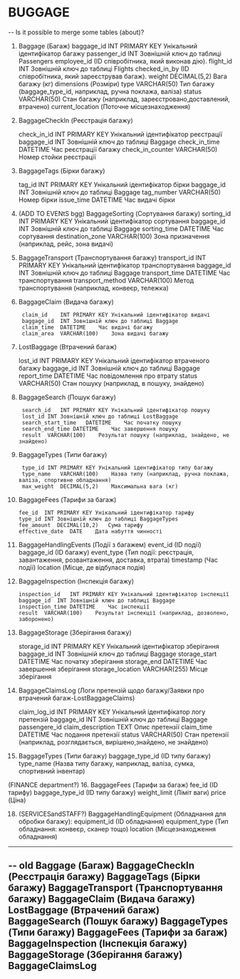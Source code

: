 # BUGGAGE

-- Is it possible to merge some tables (about)? 

1. Baggage (Багаж)
    baggage_id	INT PRIMARY KEY	Унікальний ідентифікатор багажу
    passenger_id	INT	Зовнішній ключ до таблиці Passengers
    employee_id (ID співробітника, який виконав дію).
    flight_id	INT	Зовнішній ключ до таблиці Flights
    checked_in_by (ID співробітника, який зареєстрував багаж).
    weight	DECIMAL(5,2)	Вага багажу (кг)
     dimensions (Розміри)
    type	VARCHAR(50)	Тип багажу (baggage_type_id, наприклад, ручна поклажа, валіза)
    status	VARCHAR(50)	Стан багажу (наприклад, зареєстровано,доставлений, втрачено)
    current_location (Поточне місцезнаходження)


2. BaggageCheckIn (Реєстрація багажу)
    
    check_in_id	INT PRIMARY KEY	Унікальний ідентифікатор реєстрації
    baggage_id	INT	Зовнішній ключ до таблиці Baggage
    check_in_time	DATETIME	Час реєстрації багажу
    check_in_counter	VARCHAR(50)	Номер стойки реєстрації

3. BaggageTags (Бірки багажу)
    
    tag_id	INT PRIMARY KEY	Унікальний ідентифікатор бірки
    baggage_id	INT	Зовнішній ключ до таблиці Baggage
    tag_number	VARCHAR(50)	Номер бірки
    issue_time	DATETIME	Час видачі бірки

4. (ADD TO EVENtS bgg) BaggageSorting (Сортування багажу)
    sorting_id	INT PRIMARY KEY	Унікальний ідентифікатор сортування
    baggage_id	INT	Зовнішній ключ до таблиці Baggage
    sorting_time	DATETIME	Час сортування
    destination_zone	VARCHAR(100)	Зона призначення (наприклад, рейс, зона видачі)

5. BaggageTransport (Транспортування багажу)
        transport_id	INT PRIMARY KEY	Унікальний ідентифікатор транспортування
        baggage_id	INT	Зовнішній ключ до таблиці Baggage
        transport_time	DATETIME	Час транспортування
        transport_method	VARCHAR(100)	Метод транспортування (наприклад, конвеєр, тележка)

6. BaggageClaim (Видача багажу)
        
        claim_id	INT PRIMARY KEY	Унікальний ідентифікатор видачі
        baggage_id	INT	Зовнішній ключ до таблиці Baggage
        claim_time	DATETIME	Час видачі багажу
        claim_area	VARCHAR(100)	Зона видачі багажу

7. LostBaggage (Втрачений багаж)
    
    lost_id	INT PRIMARY KEY	Унікальний ідентифікатор втраченого багажу
    baggage_id	INT	Зовнішній ключ до таблиці Baggage
    report_time	DATETIME	Час повідомлення про втрату
    status	VARCHAR(50)	Стан пошуку (наприклад, в пошуку, знайдено)

8. BaggageSearch (Пошук багажу)
        
        search_id	INT PRIMARY KEY	Унікальний ідентифікатор пошуку
        lost_id	INT	Зовнішній ключ до таблиці LostBaggage
        search_start_time	DATETIME	Час початку пошуку
        search_end_time	DATETIME	Час завершення пошуку
        result	VARCHAR(100)	Результат пошуку (наприклад, знайдено, не знайдено)

9. BaggageTypes (Типи багажу)
        
        type_id	INT PRIMARY KEY	Унікальний ідентифікатор типу багажу
        type_name	VARCHAR(100)	Назва типу (наприклад, ручна поклажа, валіза, спортивне обладнання)
        max_weight	DECIMAL(5,2)	Максимальна вага (кг)

10. BaggageFees (Тарифи за багаж)
        
        fee_id	INT PRIMARY KEY	Унікальний ідентифікатор тарифу
        type_id	INT	Зовнішній ключ до таблиці BaggageTypes
        fee_amount	DECIMAL(10,2)	Сума тарифу
        effective_date	DATE	Дата набуття чинності

11. BaggageHandlingEvents (Події з багажем)
        event_id (ID події)
        baggage_id (ID багажу)
        event_type (Тип події: реєстрація, завантаження, розвантаження, доставка, втрата)
        timestamp (Час події)
        location (Місце, де відбулася подія)

12. BaggageInspection (Інспекція багажу)
        
        inspection_id	INT PRIMARY KEY	Унікальний ідентифікатор інспекції
        baggage_id	INT	Зовнішній ключ до таблиці Baggage
        inspection_time	DATETIME	Час інспекції
        result	VARCHAR(100)	Результат інспекції (наприклад, дозволено, заборонено)

13. BaggageStorage (Зберігання багажу)
    
    storage_id	INT PRIMARY KEY	Унікальний ідентифікатор зберігання
    baggage_id	INT	Зовнішній ключ до таблиці Baggage
    storage_start	DATETIME	Час початку зберігання
    storage_end	DATETIME	Час завершення зберігання
    storage_location	VARCHAR(255)	Місце зберігання

14. BaggageClaimsLog (Логи претензій щодо багажу/Заявки про втрачений багаж-LostBaggageClaims)
    
    claim_log_id	INT PRIMARY KEY	Унікальний ідентифікатор логу претензій
    baggage_id	INT	Зовнішній ключ до таблиці Baggage
    passengere_id
    claim_description	TEXT	Опис претензії
    claim_time	DATETIME	Час подання претензії
    status	VARCHAR(50)	Стан претензії (наприклад, розглядається, вирішено,знайдено, не знайдено)

15. BaggageTypes (Типи багажу)
        baggage_type_id (ID типу багажу)
        type_name (Назва типу багажу, наприклад, валіза, сумка, спортивний інвентар)

(FINANCE department?) 
16. BaggageFees (Тарифи за багаж)
        fee_id (ID тарифу)
        baggage_type_id (ID типу багажу)
        weight_limit (Ліміт ваги)
        price (Ціна)

18. (SERVICESandSTAFF?) BaggageHandlingEquipment (Обладнання для обробки багажу):
    equipment_id (ID обладнання)
    equipment_type (Тип обладнання: конвеєр, сканер тощо)
    location (Місцезнаходження обладнання)

---------------
-- old
 Baggage (Багаж)
 BaggageCheckIn (Реєстрація багажу)
 BaggageTags (Бірки багажу)
 BaggageTransport (Транспортування багажу)
 BaggageClaim (Видача багажу)
 LostBaggage (Втрачений багаж)
 BaggageSearch (Пошук багажу)
 BaggageTypes (Типи багажу)
 BaggageFees (Тарифи за багаж)
 BaggageInspection (Інспекція багажу)
 BaggageStorage (Зберігання багажу)
 BaggageClaimsLog 
 ----------------